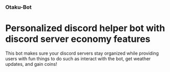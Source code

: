 ### Otaku-Bot
# Personalized discord helper bot with discord server economy features

This bot makes sure your discord servers stay organized while providing users with fun things to do such as interact with the bot, get weather updates, and gain coins!
